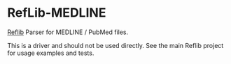 RefLib-MEDLINE
==============
[Reflib](https://github.com/hash-bang/Reflib-Node) Parser for MEDLINE / PubMed files.

This is a driver and should not be used directly. See the main Reflib project for usage examples and tests.
